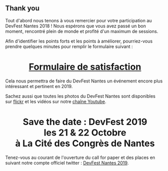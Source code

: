 ## Thank you

Tout d'abord nous tenons à vous remercier pour votre participation au DevFest Nantes 2018 !
Nous espérons que vous avez passé un bon moment, rencontré plein de monde et profité d'un maximum de sessions.

Afin d'identifier les points forts et les points à améliorer, pourriez-vous prendre quelques minutes pour remplir le formulaire suivant : 
<center><h1><b>
	<a href="https://goo.gl/forms/oqQAZFmcQO4MNZau2" target="_blank">Formulaire de satisfaction</a>
</b></h1></center>

Cela nous permettra de faire du DevFest Nantes un événement encore plus intéressant et pertinent en 2019.

Sachez aussi que toutes les photos du DevFest Nantes sont disponibles sur <a href="https://www.flickr.com/photos/gdgnantes/sets/72157702575476534" target="_blank">flickr</a> et les vidéos sur notre <a href="https://www.youtube.com/user/francegdg" target="_blank">chaîne Youtube</a>.

<center><h1><b>
	Save the date : DevFest 2019<br>
	les 21 & 22 Octobre<br>
	à La Cité des Congrès de Nantes
</b></h1></center>

Tenez-vous au courant de l'ouverture du call for paper et des places en suivant notre compte officiel twitter : <a href="https://twitter.com/devfestnantes" target="_blank">DevFest Nantes 2019</a>.
